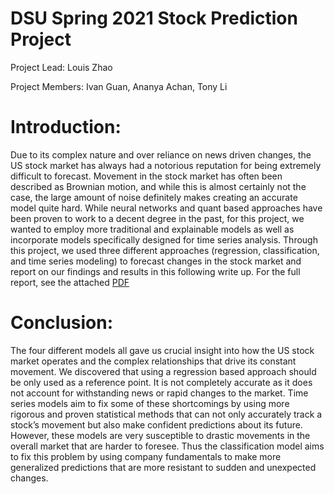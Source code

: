 # DSU Spring 2021 Stock Prediction Project
Project Lead: 
Louis Zhao

Project Members: Ivan Guan, Ananya Achan, Tony Li
# Introduction:
Due to its complex nature and over reliance on news driven changes, the US stock market has always had a notorious reputation for being extremely difficult to forecast. Movement in the stock market has often been described as Brownian motion, and while this is almost certainly not the case, the large amount of noise definitely makes creating an accurate model quite hard.  While neural networks and quant based approaches have been proven to work to a decent degree in the past, for this project, we wanted to employ more traditional and explainable models as well as incorporate models specifically designed for time series analysis. Through this project, we used three different approaches (regression, classification, and time series modeling) to forecast changes in the stock market and report on our findings and results in this following write up. For the full report, see the attached [PDF](https://github.com/the-data-science-union/Earnings-Predictions/blob/main/DSU%20Stock%20Prediction%20Write%20Up.pdf)

# Conclusion:
The four different models all gave us crucial insight into how the US stock market operates and the complex relationships that drive its constant movement. We discovered that using a regression based approach should be only used as a reference point. It is not completely accurate as it does not account for withstanding news or rapid changes to the market. Time series models aim to fix some of these shortcomings by using more rigorous and proven statistical methods that can not only accurately track a stock’s movement but also make confident predictions about its future. However, these models are very susceptible to drastic movements in the overall market that are harder to foresee. Thus the classification model aims to fix this problem by using company fundamentals to make more generalized predictions that are more resistant to sudden and unexpected changes.

